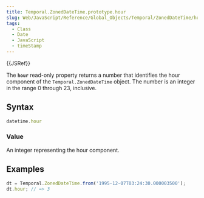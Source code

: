 ```yaml
---
title: Temporal.ZonedDateTime.prototype.hour
slug: Web/JavaScript/Reference/Global_Objects/Temporal/ZonedDateTime/hour
tags:
  - Class
  - Date
  - JavaScript
  - timeStamp
---
```

{{JSRef}}

<p class="summary"><span class="seoSummary">The <strong><code>hour</code></strong> read-only property returns a number that identifies the hour component of the <code>Temporal.ZonedDateTime</code> object.</span> The number is an integer in the range 0 through 23, inclusive.</p>

## Syntax

```js
datetime.hour
```

### Value

An integer representing the hour component.

## Examples

```js
dt = Temporal.ZonedDateTime.from('1995-12-07T03:24:30.000003500');
dt.hour; // => 3
```
